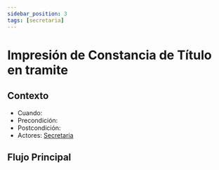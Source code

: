 ```yaml
---
sidebar_position: 3
tags: [secretaria]
---
```


# Impresión de Constancia de Título en tramite

## Contexto

- Cuando:
- Precondición:
- Postcondición:
- Actores: [Secretaria](/tags/secretaria)

## Flujo Principal
